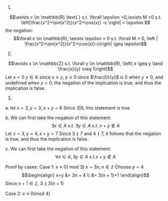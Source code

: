 1.
$$\exists c \in \mathbb{R} \text{ } s.t. \forall \epsilon >0,\exists M >0 s.t. \left|\frac{x^2+\sin(x^2)}{x^2+\cos(x)} -c \right| < \epsilon $$
the negation:
$$\forall c \in \mathbb{R}, \exists \epsilon > 0 s.t. \forall M > 0, \left | \frac{x^2+\sin(x^2)}{x^2+\cos(x)}-c\right| \geq \epsilon$$

2.
$$\exists x \in \mathbb{Z} s.t. \forall y \in \mathbb{R}, \left( x \geq y \land \frac{x}{y} \neq 1\right)$$
Let $x = 0$
$y \in \mathbb{R}$
since $x \geq y$, $y \leq 0$
since $\frac{0}{y}$ is $0$ when $y \neq 0$, and undefined when $y = 0$, the negation of the implication is true, and thus the implication is false.


3.
a.
let $x = 3, y = 3$, $x+y = 6$
Since $3 | 6$, this statement is true

b.
We can first take the negation of this statement:
$$\exists x \in A  \text{ }s.t. \text{ } \exists y \in A \text{ } s.t. \text{ } x+y \not\in A$$
Let $x = 3, y =4, x+y = 7$
Since $3 \nmid 7$ and $4 \nmid 7$, it follows that the negation is true, and thus the implication is false.

c.
We can first take the negation of this statement:
$$\forall x \in A, \exists y \in A \text{ } s.t. x+y \not\in A$$

Proof by cases:
Case 1: $x \equiv 0 \text{( mod 3)}$
$x = 3n, n \in \mathbb{Z}$
Choose $y = 4$
$$\begin{align}
x+y &= 3n + 4 \\
&= 3(n + 1)+1
\end{align}$$
Since $n+1 \in \mathbb{Z}$, $3 \nmid 3(n+1)$

Case 2: $x \equiv 0 (\text{mod } 4)$